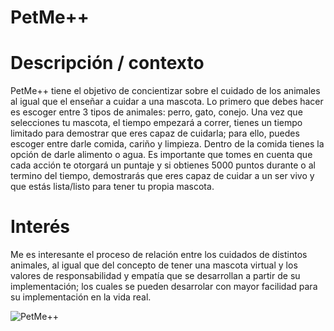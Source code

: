 # PetMe++

# Descripción / contexto
PetMe++ tiene el objetivo de concientizar sobre el cuidado de los animales al igual que el enseñar a cuidar a una mascota. Lo primero que debes hacer es escoger entre 3 tipos de animales: perro, gato, conejo. Una vez que selecciones tu mascota, el tiempo empezará a correr, tienes un tiempo limitado para demostrar que eres capaz de cuidarla; para ello, puedes escoger entre darle comida, cariño y limpieza. Dentro de la comida tienes la opción de darle alimento o agua. Es importante que tomes en cuenta que cada acción te otorgará un puntaje y si obtienes 5000 puntos durante o al termino del tiempo, demostrarás que eres capaz de cuidar a un ser vivo y que estás lista/listo para tener tu propia mascota.


# Interés
Me es interesante el proceso de relación entre los cuidados de distintos animales, al igual que del concepto de tener una mascota virtual y los valores de responsabilidad y empatía que se desarrollan a partir de su implementación; los cuales se pueden desarrolar con mayor facilidad para su implementación en la vida real.

![PetMe++](https://github.com/Morgana119/PetMe/assets/145613786/02c1a045-38cd-4088-b723-9063b6b24f26)
